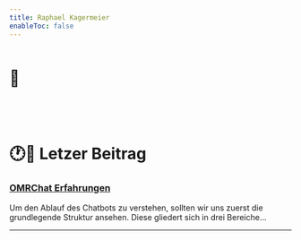 ```yaml
---
title: Raphael Kagermeier
enableToc: false
---
```


<div style="display: inline-flex;">
<h1 class="enter-wink" style="margin-right:5px">👋</h1> <h1 class="typewriter" data-text="Hi," data-speed="100" data-delay="500"></h1>
</div>

<p class="typewriter" data-speed="5" data-delay="1000" data-text="Ich bin Raphael. Meine Leidenschaft für Softwareentwicklung, Marketing und seit zwei Jahren auch KI hat mich zu einigen spannenden Projekten und Unternehmen geführt."></p>
<p class="typewriter" data-speed="5" data-delay="3000" data-text="Getrieben von Neugierde habe ich mit 16 Jahren einen E-Commerce-Shop gegründet, ein Ad-Tech-SaaS entwickelt und anschließend eine Performance-Marketing-Agentur aufgebaut."></p>
<p class="typewriter" data-speed="5" data-delay="5000" data-text="Falls dich eines dieser Themen interessiert, erfährst du hier meine Erkenntnisse, bewährte Praktiken und manchmal auch, was sonst noch so los ist!"></p>

<div style="margin-top: 5rem" x-data="{show:false}" x-show="show" x-transition.scale.origin.top x-init="setTimeout(() => show = true,7000)">

# 🕐📄 Letzer Beitrag

### [OMRChat Erfahrungen](notes/OMRChat/Erfahrungen)
Um den Ablauf des Chatbots zu verstehen, sollten wir uns zuerst die grundlegende Struktur ansehen. Diese gliedert sich in drei Bereiche...

---

</div>